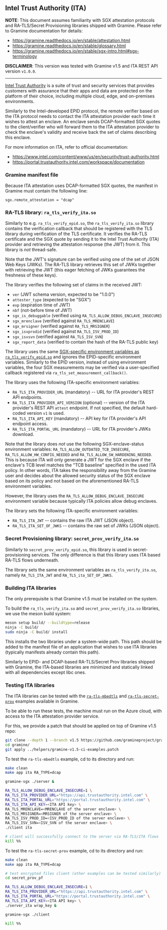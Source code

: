 ## Intel Trust Authority (ITA)

**NOTE**: This document assumes familiarity with SGX attestation protocols and
RA-TLS/Secret Provisioning libraries shipped with Gramine. Please refer to
Gramine documentation for details:
- https://gramine.readthedocs.io/en/stable/attestation.html
- https://gramine.readthedocs.io/en/stable/glossary.html
- https://gramine.readthedocs.io/en/stable/sgx-intro.html#sgx-terminology

**DISCLAIMER**: This version was tested with Gramine v1.5 and ITA REST API version
`v1.0.0`.

---

[Intel Trust Authority](https://trustauthority.intel.com/) is a suite of trust
and security services that provides customers with assurance that their apps and
data are protected on the platform of their choice, including multiple cloud,
edge, and on-premises environments.

Similarly to the Intel-developed EPID protocol, the remote verifier based
on the ITA protocol needs to contact the ITA attestation provider each time it
wishes to attest an enclave. An enclave sends DCAP-formatted SGX quotes to the
client/verifier who will forward them to the ITA attestation provider to check
the enclave's validity and receive back the set of claims describing this
enclave.

For more information on ITA, refer to official documentation:
- https://www.intel.com/content/www/us/en/security/trust-authority.html
- https://portal.trustauthority.intel.com/workspace/documentation

### Gramine manifest file

Because ITA attestation uses DCAP-formatted SGX quotes, the manifest in Gramine
must contain the following line:
```
sgx.remote_attestation = "dcap"
```

### RA-TLS library: `ra_tls_verify_ita.so`

Similarly to e.g. `ra_tls_verify_epid.so`, the `ra_tls_verify_ita.so` library
contains the verification callback that should be registered with the TLS
library during verification of the TLS certificate. It verifies the RA-TLS
certificate and the SGX quote by sending it to the Intel Trust Authority (ITA)
provider and retrieving the attestation response (the JWT) from it. This
library is *not* thread-safe.

Note that the JWT's signature can be verified using one of the set of JSON Web
Keys (JWKs). The RA-TLS library retrieves this set of JWKs together with
retrieving the JWT (this eager fetching of JWKs guarantees the freshness of
these keys).

The library verifies the following set of claims in the received JWT:
- `ver` (JWT schema version, expected to be "1.0.0")
- `attester_type` (expected to be "SGX")
- `exp` (expiration time of JWT)
- `nbf` (not-before time of JWT)
- `sgx_is_debuggable` (verified using `RA_TLS_ALLOW_DEBUG_ENCLAVE_INSECURE`)
- `sgx_mrenclave` (verified against `RA_TLS_MRENCLAVE`)
- `sgx_mrsigner` (verified against `RA_TLS_MRSIGNER`)
- `sgx_isvprodid` (verified against `RA_TLS_ISV_PROD_ID`)
- `sgx_isvsvn` (verified against `RA_TLS_ISV_SVN`)
- `sgx_report_data` (verified to contain the hash of the RA-TLS public key)

The library uses the same [SGX-specific environment variables as
`ra_tls_verify_epid.so`](https://gramine.readthedocs.io/en/stable/attestation.html#ra-tls-verify-epid-so)
and ignores the EPID-specific environment variables. Similarly to the EPID
version, instead of using environment variables, the four SGX measurements may
be verified via a user-specified callback registered via
`ra_tls_set_measurement_callback()`.

The library uses the following ITA-specific environment variables:

- `RA_TLS_ITA_PROVIDER_URL` (mandatory) -- URL for ITA provider's REST API
  endpoints.
- `RA_TLS_ITA_PROVIDER_API_VERSION` (optional) -- version of the ITA
  provider's REST API `attest` endpoint. If not specified, the default
  hard-coded version `v1` is used.
- `RA_TLS_ITA_API_KEY` (mandatory) -- API key for ITA provider's API endpoint
  access.
- `RA_TLS_ITA_PORTAL_URL` (mandatory) -- URL for ITA provider's JWKs download.

Note that the library does *not* use the following SGX-enclave-status
environment variables: `RA_TLS_ALLOW_OUTDATED_TCB_INSECURE`,
`RA_TLS_ALLOW_HW_CONFIG_NEEDED` and `RA_TLS_ALLOW_SW_HARDENING_NEEDED`. This is
because ITA will only generate a JWT for the SGX enclave if the enclave's TCB
level matches the "TCB baseline" specified in the used ITA policy. In other
words, ITA takes the responsibility away from the Gramine user and decides about
the allowed security status of the SGX enclave based on its policy and not based
on the aforementioned RA-TLS environment variables.

However, the library uses the `RA_TLS_ALLOW_DEBUG_ENCLAVE_INSECURE` environment
variable because typically ITA policies allow debug enclaves.

The library sets the following ITA-specific environment variables:

- `RA_TLS_ITA_JWT` -- contains the raw ITA JWT (JSON object).
- `RA_TLS_ITA_SET_OF_JWKS` -- contains the raw set of JWKs (JSON object).

### Secret Provisioning library: `secret_prov_verify_ita.so`

Similarly to `secret_prov_verify_epid.so`, this library is used in
secret-provisioning services. The only difference is that this library uses ITA
based RA-TLS flows underneath.

The library sets the same environment variables as `ra_tls_verify_ita.so`,
namely `RA_TLS_ITA_JWT` and `RA_TLS_ita_SET_OF_JWKS`.

### Building ITA libraries

The only prerequisite is that Gramine v1.5 must be installed on the system.

To build the `ra_tls_verify_ita.so` and `secret_prov_verify_ita.so` libraries,
we use the meson build system:
```sh
meson setup build/ --buildtype=release
ninja -C build/
sudo ninja -C build/ install
```

This installs the two libraries under a system-wide path. This path should be
added to the manifest file of an application that wishes to use ITA libraries
(typically manifests already contain this path).

Similarly to EPID- and DCAP-based RA-TLS/Secret Prov libraries shipped with
Gramine, the ITA-based libraries are minimized and statically linked with all
dependencies except libc ones.

### Testing ITA libraries

The ITA libraries can be tested with the
[`ra-tls-mbedtls`](https://github.com/gramineproject/gramine/tree/master/CI-Examples/ra-tls-mbedtls)
and
[`ra-tls-secret-prov`](https://github.com/gramineproject/gramine/tree/master/CI-Examples/ra-tls-secret-prov)
examples available in Gramine.

To be able to run these tests, the machine must run on the Azure cloud, with
access to the ITA attestation provider service.

For this, we provide a patch that should be applied on top of Gramine v1.5 repo:
```sh
git clone --depth 1 --branch v1.5 https://github.com/gramineproject/gramine.git
cd gramine/
git apply ../helpers/gramine-v1.5-ci-examples.patch
```

To test the `ra-tls-mbedtls` example, cd to its directory and run:
```sh
make clean
make app ita RA_TYPE=dcap

gramine-sgx ./server &

RA_TLS_ALLOW_DEBUG_ENCLAVE_INSECURE=1 \
RA_TLS_ITA_PROVIDER_URL="https://api.trustauthority.intel.com" \
RA_TLS_ITA_PORTAL_URL="https://portal.trustauthority.intel.com" \
RA_TLS_ITA_API_KEY=<ITA API key> \
RA_TLS_MRENCLAVE=<MRENCLAVE of the server enclave> \
RA_TLS_MRSIGNER=<MRSIGNER of the server enclave> \
RA_TLS_ISV_PROD_ID=<ISV_PROD_ID of the server enclave> \
RA_TLS_ISV_SVN=<ISV_SVN of the server enclave> \
./client ita

# client will successfully connect to the server via RA-TLS/ITA flows
kill %%
```

To test the `ra-tls-secret-prov` example, cd to its directory and run:
```sh
make clean
make app ita RA_TYPE=dcap

# test encrypted files client (other examples can be tested similarly)
cd secret_prov_pf

RA_TLS_ALLOW_DEBUG_ENCLAVE_INSECURE=1 \
RA_TLS_ITA_PROVIDER_URL="https://api.trustauthority.intel.com" \
RA_TLS_ITA_PORTAL_URL="https://portal.trustauthority.intel.com" \
RA_TLS_ITA_API_KEY=<ITA API key> \
./server_ita wrap_key &

gramine-sgx ./client

kill %%
```

